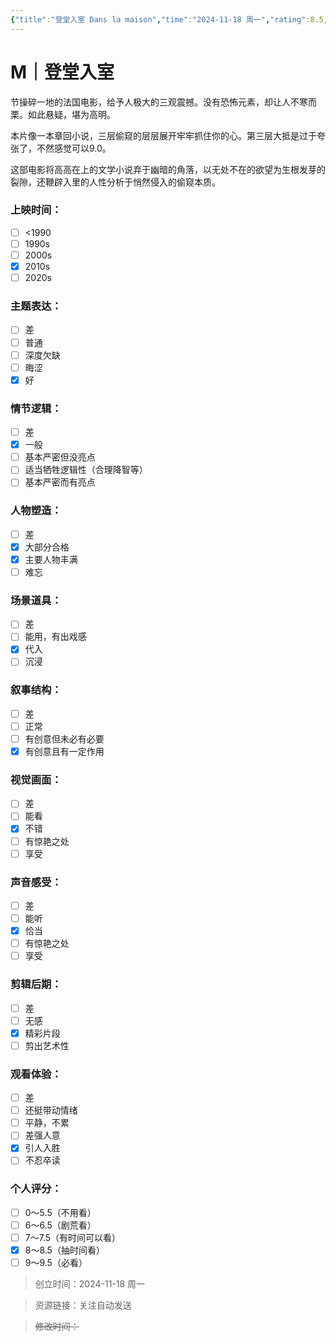 ```yaml
---
{"title":"登堂入室 Dans la maison","time":"2024-11-18 周一","rating":8.5,"豆瓣":8.5,"上映时间":["2012"],"类型":["M","悬疑"],"导演":["弗朗索瓦·欧容 François Ozon"],"主演":["法布莱斯·鲁奇尼 Fabrice Luchini","恩斯特·吴默埃 Ernst Umhauer"],"国家/地区":["法国"],"片长/分钟":"105分钟","dg-publish":true,"permalink":"/300 评价/M/新近看过/登堂入室/","dgPassFrontmatter":true,"created":"2024-11-18T12:25:41.159+08:00","updated":"2024-11-18T12:43:06.444+08:00"}
---
```


# M｜登堂入室
节操碎一地的法国电影，给予人极大的三观震撼。没有恐怖元素，却让人不寒而栗。如此悬疑，堪为高明。

本片像一本章回小说，三层偷窥的层层展开牢牢抓住你的心。第三层大抵是过于夸张了，不然感觉可以9.0。

这部电影将高高在上的文学小说弃于幽暗的角落，以无处不在的欲望为生根发芽的裂隙，还鞭辟入里的人性分析于悄然侵入的偷窥本质。
### 上映时间：
- [ ] <1990
- [ ] 1990s
- [ ] 2000s
- [x] 2010s
- [ ] 2020s
### 主题表达：
- [ ] 差
- [ ] 普通
- [ ] 深度欠缺
- [ ] 晦涩
- [x] 好
### 情节逻辑：
- [ ] 差
- [x] 一般
- [ ] 基本严密但没亮点
- [ ] 适当牺牲逻辑性（合理降智等）
- [ ] 基本严密而有亮点
### 人物塑造：
- [ ] 差
- [x] 大部分合格
- [x] 主要人物丰满
- [ ] 难忘
### 场景道具：
- [ ] 差
- [ ] 能用，有出戏感
- [x] 代入
- [ ] 沉浸
### 叙事结构：
- [ ] 差
- [ ] 正常
- [ ] 有创意但未必有必要
- [x] 有创意且有一定作用
### 视觉画面：
- [ ] 差
- [ ] 能看
- [x] 不错
- [ ] 有惊艳之处
- [ ] 享受
### 声音感受：
- [ ] 差
- [ ] 能听
- [x] 恰当
- [ ] 有惊艳之处
- [ ] 享受
### 剪辑后期：
- [ ] 差
- [ ] 无感
- [x] 精彩片段
- [ ] 剪出艺术性
### 观看体验：
- [ ] 差
- [ ] 还挺带动情绪
- [ ] 平静，不累
- [ ] 差强人意
- [x] 引人入胜
- [ ] 不忍卒读
### 个人评分：
- [ ] 0～5.5（不用看）
- [ ] 6～6.5（剧荒看）
- [ ] 7～7.5（有时间可以看）
- [x] 8～8.5（抽时间看）
- [ ] 9～9.5（必看）

>创立时间：2024-11-18 周一

>资源链接：关注自动发送

>~~修改时间：~~



